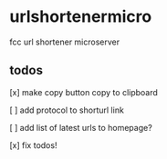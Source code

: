 # urlshortenermicro
fcc url shortener microserver

## todos
[x] make copy button copy to clipboard

[ ] add protocol to shorturl link

[ ] add list of latest urls to homepage?

[x] fix todos!
